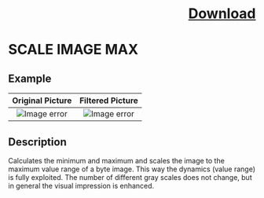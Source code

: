 # <p align="right"><a class="github-button" aria-label="Download ntkme/github-buttons on GitHub" href="https://github.com/Balluff-BVS/halconscripts/raw/master/Filters/Enhacement/enhancement_filters.zip" data-icon="octicon-cloud-download">Download</a></p>

SCALE IMAGE MAX
==========

## Example

Original Picture             | Filtered Picture
:-------------------------:|:-------------------------:
![Image error](https://github.com/Balluff-BVS/halconscripts/blob/master/Filters/Enhacement/ScaleImageMax/original.png?raw=true)  |  ![Image error](https://github.com/Balluff-BVS/halconscripts/blob/master/Filters/Enhacement/ScaleImageMax/scale_image_max.png?raw=true)

Description
----------

Calculates the minimum and maximum and scales the image to the maximum value range of a byte image. This way the dynamics (value range) is fully exploited. The number of different gray scales does not change, but in general the visual impression is enhanced.
